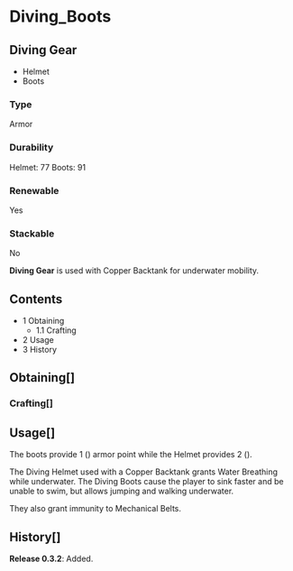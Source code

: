 # Diving_Boots

## Diving Gear

- Helmet
- Boots

### Type

Armor

### Durability

Helmet: 77
Boots: 91

### Renewable

Yes

### Stackable

No

**Diving Gear** is used with Copper Backtank for underwater mobility.

## Contents

- 1 Obtaining
    - 1.1 Crafting
- 2 Usage
- 3 History

## Obtaining[]

### Crafting[]

## Usage[]

The boots provide 1 () armor point while the Helmet provides 2 ().

The Diving Helmet used with a Copper Backtank grants Water Breathing while underwater. The Diving Boots cause the player to sink faster and be unable to swim, but allows jumping and walking underwater.

They also grant immunity to Mechanical Belts.

## History[]

**Release 0.3.2**: Added.